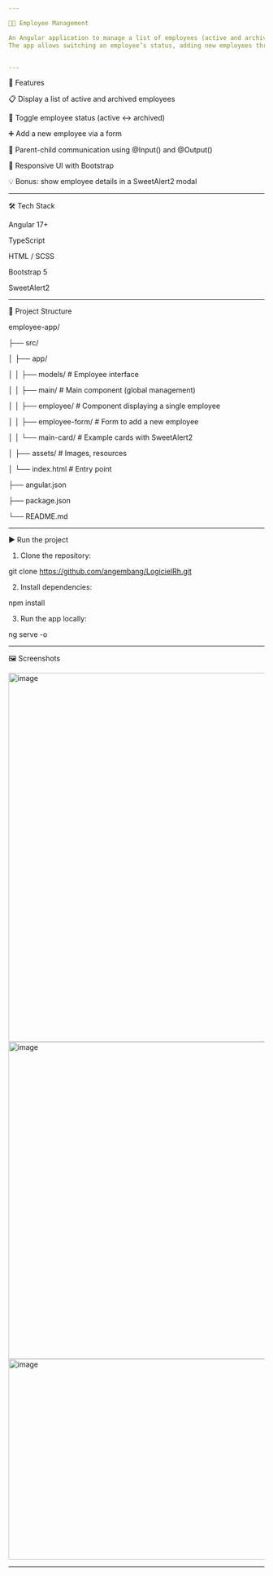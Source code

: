 ```yaml
---

👩‍💼 Employee Management

An Angular application to manage a list of employees (active and archived).
The app allows switching an employee’s status, adding new employees through a form, and displaying employee details in a SweetAlert2 modal.


---
```


🚀 Features

📋 Display a list of active and archived employees

🔄 Toggle employee status (active ↔ archived)

➕ Add a new employee via a form

📢 Parent-child communication using @Input() and @Output()

🎨 Responsive UI with Bootstrap

💡 Bonus: show employee details in a SweetAlert2 modal



---

🛠️ Tech Stack

Angular 17+

TypeScript

HTML / SCSS

Bootstrap 5

SweetAlert2



---

📂 Project Structure

employee-app/

├── src/

│ ├── app/

│ │ ├── models/ # Employee interface

│ │ ├── main/ # Main component (global management)

│ │ ├── employee/ # Component displaying a single employee

│ │ ├── employee-form/ # Form to add a new employee

│ │ └── main-card/ # Example cards with SweetAlert2

│ ├── assets/ # Images, resources

│ └── index.html # Entry point

├── angular.json

├── package.json

└── README.md


---

▶️ Run the project

1. Clone the repository:

git clone https://github.com/angembang/LogicielRh.git


2. Install dependencies:

npm install


3. Run the app locally:

ng serve -o




---

🖼️ Screenshots

<img width="1575" height="725" alt="image" src="https://github.com/user-attachments/assets/1e48e6b7-2493-4f1a-93f5-846524fe451d" />


<img width="1481" height="623" alt="image" src="https://github.com/user-attachments/assets/78a4a0b9-aee9-4744-971b-98e1e0b99742" />


<img width="1314" height="394" alt="image" src="https://github.com/user-attachments/assets/6aeb2af6-be21-47c1-a358-e4d8311c1d12" />






---
